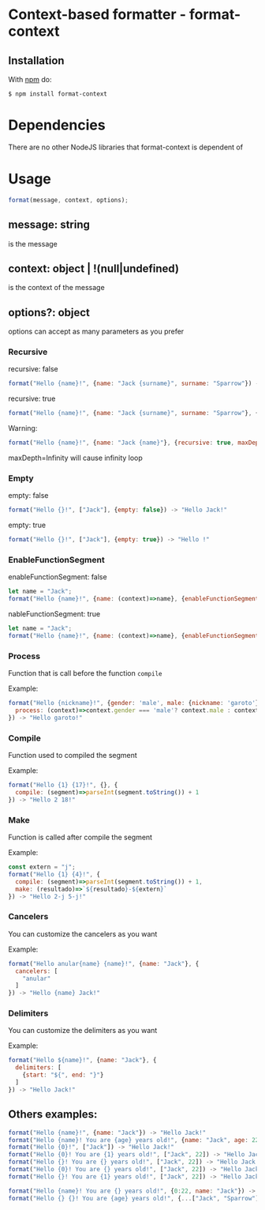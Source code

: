 # Context-based formatter - format-context

## Installation
With [npm](https://www.npmjs.com/) do:

    $ npm install format-context

# Dependencies
There are no other NodeJS libraries that format-context is dependent of

# Usage
```typescript
format(message, context, options);
```
## message: string
is the message


## context: object | !(null|undefined)
is the context of the message


## options?: object
options can accept as many parameters as you prefer


### Recursive
recursive: false
```javascript
format("Hello {name}!", {name: "Jack {surname}", surname: "Sparrow"}) -> "Hello Jack {surname}!"
```
recursive: true
```javascript
format("Hello {name}!", {name: "Jack {surname}", surname: "Sparrow"}, {recursive: true}) -> "Hello Jack Sparrow!"
```
Warning:
```javascript
format("Hello {name}!", {name: "Jack {name}"}, {recursive: true, maxDepth: 2}) -> "Hello Jack Jack Jack {name}!"
```
maxDepth=Infinity will cause infinity loop

### Empty
empty: false
```javascript
format("Hello {}!", ["Jack"], {empty: false}) -> "Hello Jack!"
```
empty: true
```javascript
format("Hello {}!", ["Jack"], {empty: true}) -> "Hello !"
```

### EnableFunctionSegment
enableFunctionSegment: false
```javascript
let name = "Jack";
format("Hello {name}!", {name: (context)=>name}, {enableFunctionSegment: false}) -> "Hello [function]!"
```
nableFunctionSegment: true
```javascript
let name = "Jack";
format("Hello {name}!", {name: (context)=>name}, {enableFunctionSegment: true}) -> "Hello Jack!"
```

### Process
Function that is call before the function ```compile```

Example:
```javascript
format("Hello {nickname}!", {gender: 'male', male: {nickname: 'garoto'}, female: {nickname: 'garota'}}, {
  process: (context)=>context.gender === 'male'? context.male : context.female 
}) -> "Hello garoto!"
```
### Compile
Function used to compiled the segment 

Example:
```javascript
format("Hello {1} {17}!", {}, {
  compile: (segment)=>parseInt(segment.toString()) + 1
}) -> "Hello 2 18!"
```
### Make
Function is called after compile the segment

Example:
```javascript
const extern = "j";
format("Hello {1} {4}!", {
  compile: (segment)=>parseInt(segment.toString()) + 1,
  make: (resultado)=>`${resultado}-${extern}`
}) -> "Hello 2-j 5-j!"
```
### Cancelers
You can customize the cancelers as you want

Example:
```javascript
format("Hello anular{name} {name}!", {name: "Jack"}, {
  cancelers: [
    "anular"
  ]
}) -> "Hello {name} Jack!"
```
### Delimiters
You can customize the delimiters as you want 

Example:
```javascript
format("Hello ${name}!", {name: "Jack"}, {
  delimiters: [
    {start: "${", end: "}"}
  ]
}) -> "Hello Jack!"
```


## Others examples:
``` js
format("Hello {name}!", {name: "Jack"}) -> "Hello Jack!"
format("Hello {name}! You are {age} years old!", {name: "Jack", age: 22}) -> "Hello Jack! You are 22 years old!"
format("Hello {0}!", ["Jack"]) -> "Hello Jack!"
format("Hello {0}! You are {1} years old!", ["Jack", 22]) -> "Hello Jack! You are 22 years old!"
format("Hello {}! You are {} years old!", ["Jack", 22]) -> "Hello Jack! You are 22 years old!"
format("Hello {0}! You are {} years old!", ["Jack", 22]) -> "Hello Jack! You are Jack years old!"
format("Hello {}! You are {1} years old!", ["Jack", 22]) -> "Hello Jack! You are 22 years old!"

format("Hello {name}! You are {} years old!", {0:22, name: "Jack"}) -> "Hello Jack! You are 22 years old!"
format("Hello {} {}! You are {age} years old!", {...["Jack", "Sparrow"], age: "Jack"}) -> "Hello Jack Sparrow! You are 22 years old!"

```